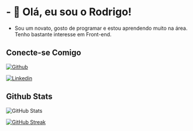 # - 👋 Olá, eu sou o Rodrigo!

- Sou um novato, gosto de programar e estou aprendendo muito na área. Tenho bastante interesse em Front-end. 

## Conecte-se Comigo
[![Github](https://img.shields.io/badge/Github-000?style=for-the-badge&logo=Github&logoColor=0E76A8)](https://github.com/1rods/) 

[![Linkedin](https://img.shields.io/badge/Linkedin-000?style=for-the-badge&logo=Linkedin&logoColor=0E76A8)](https://www.linkedin.com/in/1rods/) 

## Github Stats
![GitHub Stats](https://github-readme-stats.vercel.app/api?username=1rods&theme=transparent&bg_color=000&border_color=#4747d1&show_icons=true&icon_color=#4747d1&title_color=fff&text_color=FFF&hide_title=true)

[![GitHub Streak](https://streak-stats.demolab.com/?user=1rods&theme=bear&background=000&border=#4747d1&dates=FFF)](https://github.com/1rods)